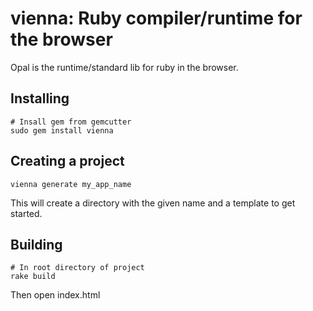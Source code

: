 vienna: Ruby compiler/runtime for the browser
=============================================

Opal is the runtime/standard lib for ruby in the browser.

Installing
-----------

    # Insall gem from gemcutter
    sudo gem install vienna
	
Creating a project
------------------

    vienna generate my_app_name

This will create a directory with the given name and a template to get started.

Building
--------

    # In root directory of project
    rake build

Then open index.html
